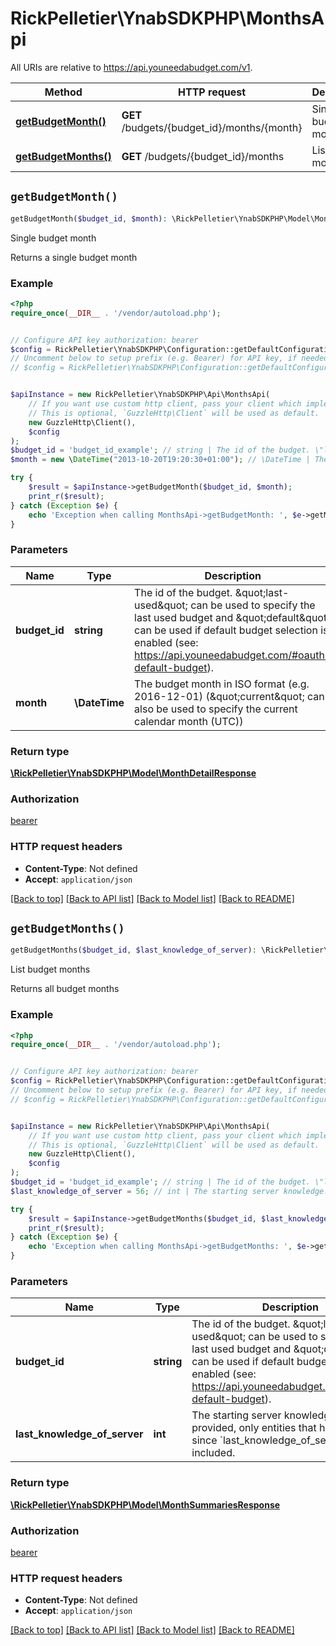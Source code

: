 # RickPelletier\YnabSDKPHP\MonthsApi

All URIs are relative to https://api.youneedabudget.com/v1.

Method | HTTP request | Description
------------- | ------------- | -------------
[**getBudgetMonth()**](MonthsApi.md#getBudgetMonth) | **GET** /budgets/{budget_id}/months/{month} | Single budget month
[**getBudgetMonths()**](MonthsApi.md#getBudgetMonths) | **GET** /budgets/{budget_id}/months | List budget months


## `getBudgetMonth()`

```php
getBudgetMonth($budget_id, $month): \RickPelletier\YnabSDKPHP\Model\MonthDetailResponse
```

Single budget month

Returns a single budget month

### Example

```php
<?php
require_once(__DIR__ . '/vendor/autoload.php');


// Configure API key authorization: bearer
$config = RickPelletier\YnabSDKPHP\Configuration::getDefaultConfiguration()->setApiKey('Authorization', 'YOUR_API_KEY');
// Uncomment below to setup prefix (e.g. Bearer) for API key, if needed
// $config = RickPelletier\YnabSDKPHP\Configuration::getDefaultConfiguration()->setApiKeyPrefix('Authorization', 'Bearer');


$apiInstance = new RickPelletier\YnabSDKPHP\Api\MonthsApi(
    // If you want use custom http client, pass your client which implements `GuzzleHttp\ClientInterface`.
    // This is optional, `GuzzleHttp\Client` will be used as default.
    new GuzzleHttp\Client(),
    $config
);
$budget_id = 'budget_id_example'; // string | The id of the budget. \"last-used\" can be used to specify the last used budget and \"default\" can be used if default budget selection is enabled (see: https://api.youneedabudget.com/#oauth-default-budget).
$month = new \DateTime("2013-10-20T19:20:30+01:00"); // \DateTime | The budget month in ISO format (e.g. 2016-12-01) (\"current\" can also be used to specify the current calendar month (UTC))

try {
    $result = $apiInstance->getBudgetMonth($budget_id, $month);
    print_r($result);
} catch (Exception $e) {
    echo 'Exception when calling MonthsApi->getBudgetMonth: ', $e->getMessage(), PHP_EOL;
}
```

### Parameters

Name | Type | Description  | Notes
------------- | ------------- | ------------- | -------------
 **budget_id** | **string**| The id of the budget. \&quot;last-used\&quot; can be used to specify the last used budget and \&quot;default\&quot; can be used if default budget selection is enabled (see: https://api.youneedabudget.com/#oauth-default-budget). |
 **month** | **\DateTime**| The budget month in ISO format (e.g. 2016-12-01) (\&quot;current\&quot; can also be used to specify the current calendar month (UTC)) |

### Return type

[**\RickPelletier\YnabSDKPHP\Model\MonthDetailResponse**](../Model/MonthDetailResponse.md)

### Authorization

[bearer](../../README.md#bearer)

### HTTP request headers

- **Content-Type**: Not defined
- **Accept**: `application/json`

[[Back to top]](#) [[Back to API list]](../../README.md#endpoints)
[[Back to Model list]](../../README.md#models)
[[Back to README]](../../README.md)

## `getBudgetMonths()`

```php
getBudgetMonths($budget_id, $last_knowledge_of_server): \RickPelletier\YnabSDKPHP\Model\MonthSummariesResponse
```

List budget months

Returns all budget months

### Example

```php
<?php
require_once(__DIR__ . '/vendor/autoload.php');


// Configure API key authorization: bearer
$config = RickPelletier\YnabSDKPHP\Configuration::getDefaultConfiguration()->setApiKey('Authorization', 'YOUR_API_KEY');
// Uncomment below to setup prefix (e.g. Bearer) for API key, if needed
// $config = RickPelletier\YnabSDKPHP\Configuration::getDefaultConfiguration()->setApiKeyPrefix('Authorization', 'Bearer');


$apiInstance = new RickPelletier\YnabSDKPHP\Api\MonthsApi(
    // If you want use custom http client, pass your client which implements `GuzzleHttp\ClientInterface`.
    // This is optional, `GuzzleHttp\Client` will be used as default.
    new GuzzleHttp\Client(),
    $config
);
$budget_id = 'budget_id_example'; // string | The id of the budget. \"last-used\" can be used to specify the last used budget and \"default\" can be used if default budget selection is enabled (see: https://api.youneedabudget.com/#oauth-default-budget).
$last_knowledge_of_server = 56; // int | The starting server knowledge.  If provided, only entities that have changed since `last_knowledge_of_server` will be included.

try {
    $result = $apiInstance->getBudgetMonths($budget_id, $last_knowledge_of_server);
    print_r($result);
} catch (Exception $e) {
    echo 'Exception when calling MonthsApi->getBudgetMonths: ', $e->getMessage(), PHP_EOL;
}
```

### Parameters

Name | Type | Description  | Notes
------------- | ------------- | ------------- | -------------
 **budget_id** | **string**| The id of the budget. \&quot;last-used\&quot; can be used to specify the last used budget and \&quot;default\&quot; can be used if default budget selection is enabled (see: https://api.youneedabudget.com/#oauth-default-budget). |
 **last_knowledge_of_server** | **int**| The starting server knowledge.  If provided, only entities that have changed since &#x60;last_knowledge_of_server&#x60; will be included. | [optional]

### Return type

[**\RickPelletier\YnabSDKPHP\Model\MonthSummariesResponse**](../Model/MonthSummariesResponse.md)

### Authorization

[bearer](../../README.md#bearer)

### HTTP request headers

- **Content-Type**: Not defined
- **Accept**: `application/json`

[[Back to top]](#) [[Back to API list]](../../README.md#endpoints)
[[Back to Model list]](../../README.md#models)
[[Back to README]](../../README.md)

